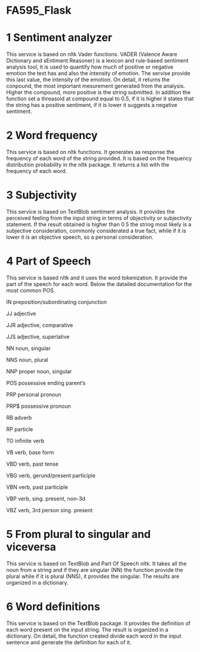 # FA595_Flask

# 1 Sentiment analyzer
This service is based on nltk Vader functions. VADER (Valence Aware Dictionary and sEntiment Reasoner) is a lexicon and rule-based sentiment analysis tool, it is used to quantify how much of positive or negative emotion the text has and also the intensity of emotion.
The servise provide this last value, the intensity of the emotion. 
On detail, it returns the conpound, the most important mesurement generated from the analysis.
Higher the compound, more positive is the string submitted. In addition the function set a threasold at compound equal to 0.5, if it is higher it states
that the string has a positive sentiment, if it is lower it suggests a negative sentiment.

# 2 Word frequency
This service is based on nltk functions. It generates as response the frequency of each word of the string provided.
It is based on the frequency distribution probability in the nltk package. It returns a list with the frequency of each word.

# 3 Subjectivity
This service is based on TextBlob sentiment analysis. It provides the perceived feeling from the input string in terms of objectivity or subjectivity statement. If the result obtained is higher than 0.5 the string most likely is a subjective consideration, commonly considerated a true fact, while if it is lower it is an objective speech, so a personal consideration.

# 4 Part of Speech
This service is based nltk and it uses the word tokenization. It provide the part of the speech for each word. 
Below the datailed documentation for the most common POS.

IN    preposition/subordinating conjunction 

JJ    adjective 

JJR   adjective, comparative  

JJS   adjective, superlative  

NN    noun, singular 

NNS   noun, plural

NNP   proper noun, singular 

POS   possessive ending parent’s 

PRP   personal pronoun

PRP$  possessive pronoun

RB    adverb  

RP    particle

TO    infinite verb

VB    verb, base form 

VBD   verb, past tense 

VBG   verb, gerund/present participle

VBN   verb, past participle

VBP   verb, sing. present, non-3d 

VBZ   verb, 3rd person sing. present

# 5 From plural to singular and viceversa
This service is based on TextBlob and Part Of Speech nltk. It takes all the noun from a string and if they are singular (NN) the function provide the plural while if it is plural (NNS), it provides the singular. The results are organized in a dictionary.

# 6 Word definitions 
This service is based on the TextBlob package. It provides the definition of each word present on the input string. The result is organized in a dictionary. On detail, the function created divide each word in the input sentence and generate the definition for each of it.
